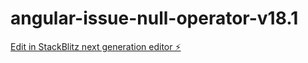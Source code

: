 # angular-issue-null-operator-v18.1

[Edit in StackBlitz next generation editor ⚡️](https://stackblitz.com/~/github.com/kbrilla/angular-issue-null-operator-v18.1)